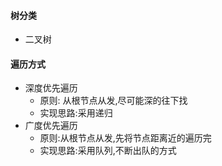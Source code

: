 #### 树分类
- 二叉树
#### 遍历方式
- 深度优先遍历
  - 原则: 从根节点从发,尽可能深的往下找
  - 实现思路:采用递归
- 广度优先遍历
  - 原则:从根节点从发,先将节点距离近的遍历完
  - 实现思路:采用队列,不断出队的方式